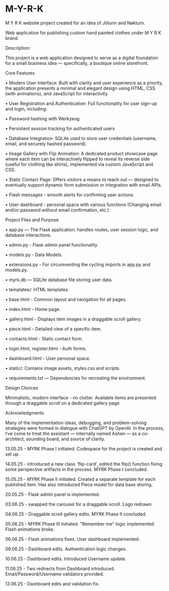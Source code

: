 # M-Y-R-K
M Y R K  website project
created for an idea of Jötunn and Nøkturn.

Web application for publishing custom hand painted clothes under  M Y R K  brand.

Description:

This project is a web application designed to serve as a digital foundation for a small business idea — specifically, a boutique online storefront.

Core Features

 • Modern User Interface: Built with clarity and user experience as a priority, the application presents a minimal and elegant design using HTML, CSS (with animations), and JavaScript for interactivity.
 
 • User Registration and Authentication: Full functionality for user sign-up and login, including:
 
 • Password hashing with Werkzeug
 
 • Persistent session tracking for authenticated users
 
 • Database Integration: SQLite used to store user credentials (username, email, and securely hashed password).
 
 • Image Gallery with Flip Animation: A dedicated product showcase page where each item can be interactively flipped to reveal its reverse side (useful for clothing like shirts), implemented via custom JavaScript and CSS.
 
 • Static Contact Page: Offers visitors a means to reach out — designed to eventually support dynamic form submission or integration with email APIs.

 • Flash messages - smooth alerts for confirming user actions.
 
 • User dashboard - personal space with various functions (Changing email and/or password without email confirmation, etc.)


Project Files and Purpose

 • app.py — The Flask application; handles routes, user session logic, and database interactions.

 • admin.py - Flask admin panel functionality.

 • models.py - Data Models.

 • extensions.py - For circumventing the cycling imports in app.py and models.py.

 • myrk.db — SQLite database file storing user data.
 
 • templates/: HTML templates.
 
 • base.html - Common layout and navigation for all pages.
 
 • index.html - Home page.
 
 • gallery.html - Displays item images in a draggable scroll gallery.

 • piece.html - Detailed view of a specific item.
 
 • contacts.html - Static contact form.
 
 • login.html, register.html - Auth forms.

 • dashboard.html  - User personal space.
 
 • static/: Contains image assets, styles.css and scripts.
 
 • requirements.txt — Dependencies for recreating the environment.
 

Design Choices

Minimalistic, modern interface - no clutter. Available items are presented through a draggable scroll on a dedicated gallery page.

Acknowledgments

Many of the implementation ideas, debugging, and problem-solving strategies were formed in dialogue with ChatGPT by OpenAI. In the process, I’ve come to treat the assistant — internally named Ashen — as a co-architect, sounding board, and source of clarity.

13.05.25 - MYRK Phase I initiated.
Codespace for the project is created and set up.

14.05.25 - introduced a new class 'flip-card', edited the flip() function fixing some perspective artifacts in the process.
MYRK Phase I concluded.

15.05.25 - MYRK Phase II initiated.
Created a separate template for each published item. Has also introduced Piece model for data base storing.

20.05.25 - Flask admin panel is implemented.

03.06.25 - swapped the carousel for a draggable scroll. Logo redrawn.

04.06.25 - Draggable scroll gallery edits.
MYRK Phase II concluded.

05.06.25 - MYRK Phase III initiated. "Remember me" logic implemented. Flash animations broke.

06.06.25 - Flash animations fixes. User dashboard implemented.

09.06.25 - Dashboard edits. Authentication logic changes.

10.06.25 - Dashboard edits. Introduced Username update.

11.06.25 - Two redirects from Dashboard introduced. Email/Password/Username validators provided.

13.06.25 - Dashboard edits and validation fix.